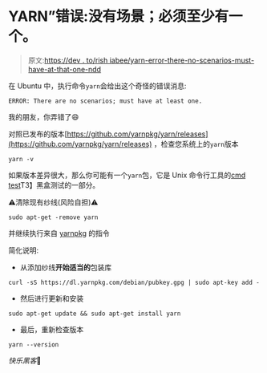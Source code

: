 # YARN”错误:没有场景；必须至少有一个。

> 原文:[https://dev . to/rish iabee/yarn-error-there-no-scenarios-must-have-at-that-one-ndd](https://dev.to/rishiabee/yarn-error-there-are-no-scenarios-must-have-at-least-one-ndd)

在 Ubuntu 中，执行命令`yarn`会给出这个奇怪的错误消息:

```
ERROR: There are no scenarios; must have at least one. 
```

我的朋友，你弄错了😄

对照已发布的版本[https://github.com/yarnpkg/yarn/releases](https://github.com/yarnpkg/yarn/releases)
，检查您系统上的`yarn`版本

```
yarn -v 
```

如果版本差异很大，那么你可能有一个`yarn`包，它是 Unix 命令行工具的[cmd test](https://liw.fi/cmdtest/)T3】黑盒测试的一部分。

⚠️清除现有纱线(风险自担)⚠️

```
sudo apt-get -remove yarn 
```

并继续执行来自 [yarnpkg](https://yarnpkg.com/en/docs/install#debian-stable) 的指令

简化说明:

*   从添加纱线**开始适当的**包装库

```
curl -sS https://dl.yarnpkg.com/debian/pubkey.gpg | sudo apt-key add - 
```

*   然后进行更新和安装

```
sudo apt-get update && sudo apt-get install yarn 
```

*   最后，重新检查版本

```
yarn --version 
```

*快乐黑客*🔨